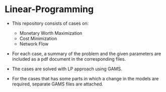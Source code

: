 # Linear-Programming

- This repository consists of cases on:

    - Monetary Worth Maximization
    - Cost Minimization 
    - Network Flow 
 
- For each case, a summary of the problem and the given parameters are included as a pdf document in the corresponding files.

- The cases are solved with LP approach using GAMS.

- For the cases that has some parts in which a change in the models are required, separate GAMS files are attached.  
